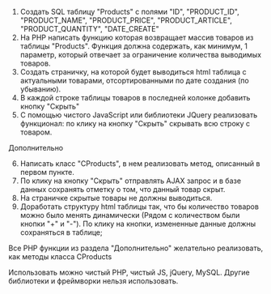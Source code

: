
1. Создать SQL таблицу "Products" с полями "ID", "PRODUCT_ID", "PRODUCT_NAME", "PRODUCT_PRICE", "PRODUCT_ARTICLE", "PRODUCT_QUANTITY", "DATE_CREATE"
2. На PHP написать функцию которая возвращает массив товаров из таблицы "Products". Функция должна содержать, как минимум, 1 параметр, который отвечает за ограничение количества выводимых товаров.
3. Создать страничку, на которой будет выводиться html таблица с актуальными товарами, отсортированными по дате создания (по убыванию).
4. В каждой строке таблицы товаров в последней колонке добавить кнопку "Скрыть"
5. С помощью чистого JavaScript или библиотеки JQuery реализовать функционал: по клику на кнопку "Скрыть" скрывать всю строку с товаром.
 
Дополнительно

6. Написать класс "CProducts", в нем реализовать метод, описанный в первом пункте.
7. По клику на кнопку "Скрыть" отправлять AJAX запрос и в базе данных сохранять отметку о том, что данный товар скрыт.
8. На страничке скрытые товары не должны выводиться.
9. Доработать структуру html таблицы так, что бы количество товаров можно было менять динамически (Рядом с количеством были кнопки "+" и "-"). По клику на кнопки, измененные данные должны сохраняться в таблице;
 
Все PHP функции из раздела "Дополнительно" желательно реализовать, как методы класса CProducts
 
Использовать можно чистый PHP, чистый JS, jQuery, MySQL. Другие библиотеки и фреймворки нельзя использовать.
